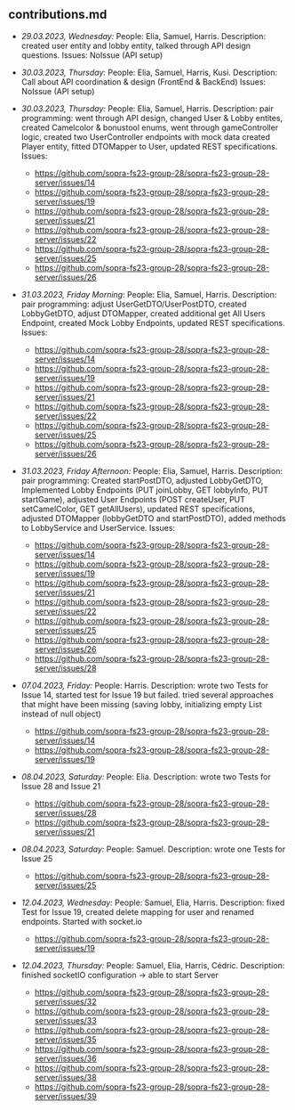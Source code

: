 ## contributions.md

* *29.03.2023, Wednesday:* People: Elia, Samuel, Harris. Description: created user entity and lobby entity, 
talked through API design questions. Issues: NoIssue (API setup)
* *30.03.2023, Thursday:* People: Elia, Samuel, Harris, Kusi. Description: Call about API coordination & design 
(FrontEnd & BackEnd) Issues: NoIssue (API setup)
* *30.03.2023, Thursday:* People: Elia, Samuel, Harris. Description: pair programming: went through API design, changed User & Lobby entites, created Camelcolor & bonustool enums, went through gameController logic,
created two UserController endpoints with mock data created Player entity, fitted DTOMapper to User, updated REST specifications. Issues:
    * https://github.com/sopra-fs23-group-28/sopra-fs23-group-28-server/issues/14
    * https://github.com/sopra-fs23-group-28/sopra-fs23-group-28-server/issues/19
    * https://github.com/sopra-fs23-group-28/sopra-fs23-group-28-server/issues/21
    * https://github.com/sopra-fs23-group-28/sopra-fs23-group-28-server/issues/22
    * https://github.com/sopra-fs23-group-28/sopra-fs23-group-28-server/issues/25
    * https://github.com/sopra-fs23-group-28/sopra-fs23-group-28-server/issues/26
* *31.03.2023, Friday Morning:* People: Elia, Samuel, Harris. Description: pair programming: adjust 
UserGetDTO/UserPostDTO, created LobbyGetDTO, adjust DTOMapper, created additional get All Users Endpoint,
created Mock Lobby Endpoints, updated REST specifications. Issues:
  * https://github.com/sopra-fs23-group-28/sopra-fs23-group-28-server/issues/14
  * https://github.com/sopra-fs23-group-28/sopra-fs23-group-28-server/issues/19
  * https://github.com/sopra-fs23-group-28/sopra-fs23-group-28-server/issues/21
  * https://github.com/sopra-fs23-group-28/sopra-fs23-group-28-server/issues/22
  * https://github.com/sopra-fs23-group-28/sopra-fs23-group-28-server/issues/25
  * https://github.com/sopra-fs23-group-28/sopra-fs23-group-28-server/issues/26
* *31.03.2023, Friday Afternoon:* People: Elia, Samuel, Harris. Description: pair programming: Created startPostDTO, 
adjusted LobbyGetDTO, Implemented Lobby Endpoints (PUT joinLobby, GET lobbyInfo, PUT startGame), adjusted User 
Endpoints (POST createUser, PUT setCamelColor, GET getAllUsers), updated REST specifications, adjusted DTOMapper 
(lobbyGetDTO and startPostDTO), added methods to LobbyService and UserService. Issues:
    * https://github.com/sopra-fs23-group-28/sopra-fs23-group-28-server/issues/14
    * https://github.com/sopra-fs23-group-28/sopra-fs23-group-28-server/issues/19
    * https://github.com/sopra-fs23-group-28/sopra-fs23-group-28-server/issues/21
    * https://github.com/sopra-fs23-group-28/sopra-fs23-group-28-server/issues/22
    * https://github.com/sopra-fs23-group-28/sopra-fs23-group-28-server/issues/25
    * https://github.com/sopra-fs23-group-28/sopra-fs23-group-28-server/issues/26
    * https://github.com/sopra-fs23-group-28/sopra-fs23-group-28-server/issues/28

* *07.04.2023, Friday:* People: Harris. Description: wrote two Tests for Issue 14, started test for Issue 19 but failed. 
tried several approaches that might have been missing (saving lobby, initializing empty List instead of null object)
    * https://github.com/sopra-fs23-group-28/sopra-fs23-group-28-server/issues/14
    * https://github.com/sopra-fs23-group-28/sopra-fs23-group-28-server/issues/19

* *08.04.2023, Saturday:* People: Elia. Description: wrote two Tests for Issue 28 and Issue 21
    * https://github.com/sopra-fs23-group-28/sopra-fs23-group-28-server/issues/28
    * https://github.com/sopra-fs23-group-28/sopra-fs23-group-28-server/issues/21

* *08.04.2023, Saturday:* People: Samuel. Description: wrote one Tests for Issue 25
  * https://github.com/sopra-fs23-group-28/sopra-fs23-group-28-server/issues/25

* *12.04.2023, Wednesday:* People: Samuel, Elia, Harris. Description: fixed Test for Issue 19, created delete mapping
for user and renamed endpoints. Started with socket.io 
    * https://github.com/sopra-fs23-group-28/sopra-fs23-group-28-server/issues/19

* *12.04.2023, Thursday:* People: Samuel, Elia, Harris, Cédric. Description: finished socketIO configuration -> able to
start Server
    * https://github.com/sopra-fs23-group-28/sopra-fs23-group-28-server/issues/32
    * https://github.com/sopra-fs23-group-28/sopra-fs23-group-28-server/issues/33
    * https://github.com/sopra-fs23-group-28/sopra-fs23-group-28-server/issues/35
    * https://github.com/sopra-fs23-group-28/sopra-fs23-group-28-server/issues/36
    * https://github.com/sopra-fs23-group-28/sopra-fs23-group-28-server/issues/38
    * https://github.com/sopra-fs23-group-28/sopra-fs23-group-28-server/issues/39
    
